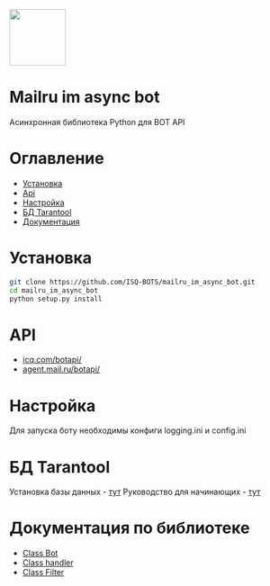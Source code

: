<img src="https://github.com/ICQ-BOTS/mailru_im_async_bot/blob/main/logo.png" width="100" height="100">

# Mailru im async bot
 
Асинхронная библиотека Python для BOT API

# Оглавление 
 - [Установка](#)
 - [Api](#)
 - [Настройка](#)
 - [БД Tarantool](#)
 - [Документация](#)
 
# Установка 

```bash
git clone https://github.com/ISQ-BOTS/mailru_im_async_bot.git
cd mailru_im_async_bot
python setup.py install
```

# API
<ul>
    <li><a href="https://icq.com/botapi/">icq.com/botapi/</a></li>
    <li><a href="https://agent.mail.ru/botapi/">agent.mail.ru/botapi/</a></li>
</ul>


# Настройка

Для запуска боту необходимы конфиги logging.ini и config.ini



# БД Tarantool
Установка базы данных - [тут](https://www.tarantool.io/ru/download/os-installation/ubuntu/)
Руководство для начинающих - [тут](https://www.tarantool.io/ru/doc/latest/getting_started/getting_started_db/#using-a-binary-package)

# Документация по библиотеке
 
* [Class Bot](https://github.com/ICQ-BOTS/mailru_im_async_bot/blob/main/doc/Class%20bot.md)
* [Class handler](https://github.com/ICQ-BOTS/mailru_im_async_bot/blob/main/doc/Class%20handler.md)
* [Class Filter](https://github.com/ICQ-BOTS/mailru_im_async_bot/blob/main/doc/Class%20Filter.md)
